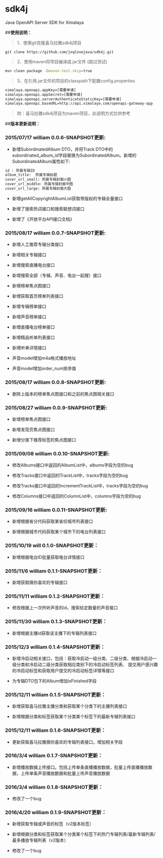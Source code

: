 # sdk4j

Java OpenAPI Server SDK for Ximalaya

##**使用说明：**

> 1、使用git克隆喜马拉雅sdk4j项目
```
git clone https://github.com/jxqlovejava/sdk4j.git
```
> 2、使用maven将项目编译成.jar文件 (跳过测试)
```bash
mvn clean package -Dmaven.test.skip=true
```
> 3、在引用.jar文件的项目的classpath下配置config.properties
```bash
ximalaya.openapi.appKey=[需要申请]
ximalaya.openapi.appSecret=[需要申请]
ximalaya.openapi.serverAuthenticateStaticKey=[需要申请]
ximalaya.openapi.baseURL=http://api.ximalaya.com/openapi-gateway-app
```
> 附：喜马拉雅sdk4j项目为maven项目，此说明方式仅供参考

##**版本更新说明：**

### 2015/07/17 william 0.0.6-SNAPSHOT更新:

* 新增SubordinatedAlbum DTO，并将Track DTO中的subordinated_album_id字段替换为SubordinatedAlbum。新增的SubordinatedAlbum属性如下:

```html
id : 所属专辑ID
album_title:  所属专辑标题
cover_url_small: 所属专辑封面小图
cover_url_middle: 所属专辑封面中图
cover_url_large: 所属专辑封面大图
```

* 新增getAllCopyrightAlbumList获取带版权的专辑全量接口

* 新增了搜索热词接口和搜索联想词接口

* 新增了《开放平台API接口文档》

### 2015/08/17 william 0.0.7-SNAPSHOT更新:

* 新增人工推荐专辑分类接口

* 新增相关专辑接口

* 新增搜索直播电台接口

* 新增搜索全部（专辑、声音、电台一起搜）接口

* 新增榜单焦点图接口

* 新增获取首页榜单列表接口

* 新增专辑榜单接口

* 新增声音榜单接口

* 新增直播电台榜单接口

* 新增精品听单列表接口

* 新增听单详情接口

* 声音model增加m4a格式播放地址

* 声音model增加order_num排序值

### 2015/08/17 william 0.0.8-SNAPSHOT更新:

* 删除上版本的榜单焦点图接口和之前的焦点图相关接口

### 2015/08/27 william 0.0.9-SNAPSHOT更新:

* 新增榜单焦点图接口

* 新增发现页焦点图接口

* 新增分类下推荐标签的焦点图接口

### 2015/09/08 william 0.0.10-SNAPSHOT更新:

* 修改Albums接口中返回的AlbumList中，albums字段为空的bug

* 修改Tracks接口中返回的TrackList中，tracks字段为空的bug

* 修改Tracks接口中返回的IncrementTrackList中，tracks字段为空的bug

* 修改Columns接口中返回的ColumnList中，columns字段为空的bug

### 2015/09/16 william 0.0.11-SNAPSHOT更新:

* 新增根据省分代码获取某省份城市列表接口

* 新增根据城市代码获取某个城市下的电台列表接口

### 2015/10/19 will 0.1.0-SNAPSHOT更新：

* 新增根据电台ID批量获取电台详情接口

### 2015/11/6 william 0.1.1-SNAPSHOT更新：

* 新增获取猜你喜欢的专辑接口

### 2015/11/11 william 0.1.2-SNAPSHOT更新：

* 修改根据上一次所听声音的id，搜索给定数量的声音接口

### 2015/11/30 william 0.1.3-SNAPSHOT更新：

* 新增根据主播id获取该主播下的专辑列表接口

### 2015/12/3 william 0.1.4-SNAPSHOT更新：

* 新增冷启动相关接口，包括：获取冷启动一级分类、二级分类、根据冷启动一级分类和冷启动二级分类获取相应类别下的冷启动标签列表、
提交用户感兴趣的冷启动标签和获取用户提交的冷启动标签详情等接口

* 为专辑DTO包下的Album增加isFinished字段

### 2015/12/11 william 0.1.5-SNAPSHOT更新：

* 新增获取喜马拉雅主播分类和获取某个分类下的主播列表接口

* 新增根据分类和标签获取某个分类某个标签下的最新专辑列表接口

### 2015/12/11 william 0.1.6-SNAPSHOT更新：

* 更新获取喜马拉雅猜你喜欢的专辑列表接口，增加相关字段

### 2016/3/4 william 0.1.7-SNAPSHOT更新：

* 新增播放数据上传接口。包括上传单条直播播放数据，批量上传直播播放数据，上传单条声音播放数据和批量上传声音播放数据

### 2016/3/4 william 0.1.8-SNAPSHOT更新：

* 修改了一个bug

### 2016/4/20 william 0.1.9-SNAPSHOT更新：

* 新增获取专辑或声音的标签（v2版本标签）

* 新增根据分类和标签获取某个分类某个标签下的热门专辑列表/最新专辑列表/最多播放专辑列表（v2版本）

* 修改了一个bug
